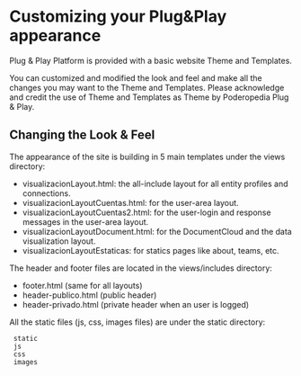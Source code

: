  Customizing your Plug&Play appearance
=======

Plug & Play Platform is provided with a basic website Theme and Templates. 

You can customized and modified the look and feel and make all the changes you may want to the Theme and Templates.
Please acknowledge and credit the use of Theme and Templates as Theme by Poderopedia Plug & Play.

## Changing the Look & Feel

The appearance of the site is building in 5 main templates under the views directory:

* visualizacionLayout.html: the all-include layout for all entity profiles and connections.
* visualizacionLayoutCuentas.html: for the user-area layout.
* visualizacionLayoutCuentas2.html: for the user-login and response messages in the user-area layout.
* visualizacionLayoutDocument.html: for the DocumentCloud and the data visualization layout.
* visualizacionLayoutEstaticas: for statics pages like about, teams, etc.

The header and footer files are located in the views/includes directory:

* footer.html (same for all layouts)
* header-publico.html (public header)
* header-privado.html (private header when an user is logged)


All the static files (js, css, images files) are under the static directory:

     static
     js
     css
     images
